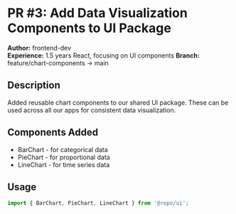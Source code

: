 # PR #3: Add Data Visualization Components to UI Package

**Author:** frontend-dev  
**Experience:** 1.5 years React, focusing on UI components
**Branch:** feature/chart-components → main

## Description
Added reusable chart components to our shared UI package. These can be used across all our apps for consistent data visualization.

## Components Added
- BarChart - for categorical data
- PieChart - for proportional data  
- LineChart - for time series data

## Usage
```typescript
import { BarChart, PieChart, LineChart } from '@repo/ui';